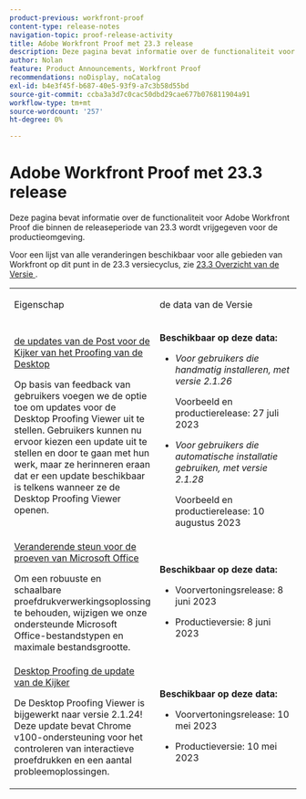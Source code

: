 ```yaml
---
product-previous: workfront-proof
content-type: release-notes
navigation-topic: proof-release-activity
title: Adobe Workfront Proof met 23.3 release
description: Deze pagina bevat informatie over de functionaliteit voor Adobe Workfront Proof in de nieuwe Adobe Workfront-ervaring die met de release 23.3 wordt vrijgegeven voor de productieomgeving.
author: Nolan
feature: Product Announcements, Workfront Proof
recommendations: noDisplay, noCatalog
exl-id: b4e3f45f-b687-40e5-93f9-a7c3b58d55bd
source-git-commit: ccba3a3d7c0cac50dbd29cae677b076811904a91
workflow-type: tm+mt
source-wordcount: '257'
ht-degree: 0%

---
```


# Adobe Workfront Proof met 23.3 release

Deze pagina bevat informatie over de functionaliteit voor Adobe Workfront Proof die binnen de releaseperiode van 23.3 wordt vrijgegeven voor de productieomgeving.

Voor een lijst van alle veranderingen beschikbaar voor alle gebieden van Workfront op dit punt in de 23.3 versiecyclus, zie [ 23.3 Overzicht van de Versie ](/help/quicksilver/product-announcements/product-releases/23.3-release-activity/23-3-release-overview.md).

<table>
            <col style="width: 50%;" />
            <col style="width: 50%;" />
            <tbody>
                <tr>
                    <td>
                        <p><span class="bold"> Eigenschap </span>
                        </p>
                    </td>
                    <td>
                        <p><span class="bold"> de data van de Versie </span>
                        </p>
                    </td>
                </tr>
                <tr>
                    <td>
                        <a href="/help/quicksilver/product-announcements/product-releases/workfront-proof-release-activity/proof-23-3-release/proof-23-3-jul-17.md" class="MCXref xref" xrefformat="{para}"> de updates van de Post voor de Kijker van het Proofing van de Desktop </a> </p>
                        <p>Op basis van feedback van gebruikers voegen we de optie toe om updates voor de Desktop Proofing Viewer uit te stellen. Gebruikers kunnen nu ervoor kiezen een update uit te stellen en door te gaan met hun werk, maar ze herinneren eraan dat er een update beschikbaar is telkens wanneer ze de Desktop Proofing Viewer openen.</p>
                    </td>
                    <td><p><b>Beschikbaar op deze data:</b></p>
                        <ul>
                            <li>
                                <p><i>Voor gebruikers die handmatig installeren, met versie 2.1.26</i></p>
                                <p>Voorbeeld en productierelease: 27 juli 2023</p>
                            </li>
                            <li>
                                <p><i>Voor gebruikers die automatische installatie gebruiken, met versie 2.1.28</i></p>
                                <p>Voorbeeld en productierelease: 10 augustus 2023</p>
                            </li>
                        </ul>
                    </td>
                </tr>                
                <tr>
                    <td>
                        <a href="/help/quicksilver/product-announcements/product-releases/workfront-proof-release-activity/proof-23-3-release/proof-23-3-jun-5.md" class="MCXref xref" xrefformat="{para}"> Veranderende steun voor de proeven van Microsoft Office </a></p>
                        <p>Om een robuuste en schaalbare proefdrukverwerkingsoplossing te behouden, wijzigen we onze ondersteunde Microsoft Office-bestandstypen en maximale bestandsgrootte.</p>
                    </td>
                    <td><p><b>Beschikbaar op deze data:</b></p>
                        <ul>
                            <li>
                                <p>Voorvertoningsrelease: 8 juni 2023<br /></p>
                            </li>
                            <li>
                                <p><span class="preview">Productieversie: 8 juni 2023</span></p>
                            </li>
                        </ul>
                    </td>
                </tr>                
                <tr>
                    <td>
                        <a href="/help/quicksilver/product-announcements/product-releases/workfront-proof-release-activity/proof-23-3-release/proof-23-3-may-8.md"> Desktop Proofing de update van de Kijker </a></p>
                        <p>De Desktop Proofing Viewer is bijgewerkt naar versie 2.1.24! Deze update bevat Chrome v100-ondersteuning voor het controleren van interactieve proefdrukken en een aantal probleemoplossingen.</p>
                    </td>
                    <td><p><b>Beschikbaar op deze data:</b></p>
                     <p>
                        </p>
                        <ul>
                            <li>
                                <p>Voorvertoningsrelease: 10 mei 2023<br /></p>
                            </li>
                            <li>
                                <p><span class="preview">Productieversie: 10 mei 2023</span></p>
                            </li>
                        </ul>
                    </td>
                </tr>
            </tbody>
        </table>
